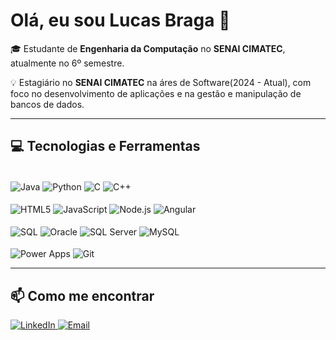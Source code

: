 # Olá, eu sou Lucas Braga 👋

<p align="left">
  🎓 Estudante de <strong>Engenharia da Computação</strong> no <strong>SENAI CIMATEC</strong>, atualmente no 6º semestre.
</p>

<p align="left">
  💡 Estagiário no <strong>SENAI CIMATEC</strong> na áres de Software(2024 - Atual), com foco no desenvolvimento de aplicações e na gestão e manipulação de bancos de dados.
</p>

---

## 💻 Tecnologias e Ferramentas

<div style="display: inline_block"><br>
  <img align="center" alt="Java" src="https://img.shields.io/badge/Java-ED8B00?style=for-the-badge&logo=openjdk&logoColor=white">
  <img align="center" alt="Python" src="https://img.shields.io/badge/Python-14354C?style=for-the-badge&logo=python&logoColor=white">
  <img align="center" alt="C" src="https://img.shields.io/badge/C-00599C?style=for-the-badge&logo=c&logoColor=white">
  <img align="center" alt="C++" src="https://img.shields.io/badge/C%2B%2B-00599C?style=for-the-badge&logo=c%2B%2B&logoColor=white">
  <br><br>
  <img align="center" alt="HTML5" src="https://img.shields.io/badge/HTML5-E34F26?style=for-the-badge&logo=html5&logoColor=white">
  <img align="center" alt="JavaScript" src="https://img.shields.io/badge/JavaScript-F7DF1E?style=for-the-badge&logo=javascript&logoColor=black">
  <img align="center" alt="Node.js" src="https://img.shields.io/badge/Node.js-339933?style=for-the-badge&logo=nodedotjs&logoColor=white">
  <img align="center" alt="Angular" src="https://img.shields.io/badge/Angular-DD0031?style=for-the-badge&logo=angular&logoColor=white">
  <br><br>
  <img align="center" alt="SQL" src="https://img.shields.io/badge/SQL-025E8C?style=for-the-badge&logo=postgresql&logoColor=white&labelColor=4479A1">
  <img align="center" alt="Oracle" src="https://img.shields.io/badge/Oracle-F80000?style=for-the-badge&logo=oracle&logoColor=white">
  <img align="center" alt="SQL Server" src="https://img.shields.io/badge/SQL_Server-CC2927?style=for-the-badge&logo=microsoft-sql-server&logoColor=white">
  <img align="center" alt="MySQL" src="https://img.shields.io/badge/MySQL-4479A1?style=for-the-badge&logo=mysql&logoColor=white">
  <br><br>
  <img align="center" alt="Power Apps" src="https://img.shields.io/badge/Power%20Apps-742774?style=for-the-badge&logo=powerapps&logoColor=white">
  <img align="center" alt="Git" src="https://img.shields.io/badge/Git-F05032?style=for-the-badge&logo=git&logoColor=white">
</div>

---

## 📫 Como me encontrar

<p align="left">
  <a href="https://www.linkedin.com/in/lucas-braga-207671268/" target="_blank">
    <img src="https://img.shields.io/badge/LinkedIn-0077B5?style=for-the-badge&logo=linkedin&logoColor=white" alt="LinkedIn">
  </a>
  <a href="mailto:lucasmpbraga001@gmail.com@gmail.com">
    <img src="https://img.shields.io/badge/Email-D14836?style=for-the-badge&logo=gmail&logoColor=white" alt="Email">
  </a>
</p>
